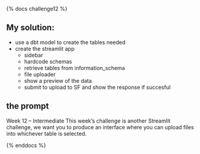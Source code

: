 {% docs challenge12 %}
## My solution:
- use a dbt model to create the tables needed
- create the streamlit app
  - sidebar
  - hardcode schemas
  - retrieve tables from information_schema
  - file uploader
  - show a preview of the data
  - submit to upload to SF and show the response if succesful


## the prompt
Week 12 – Intermediate
This week’s challenge is another Streamlit challenge, we want you to produce an interface where you can upload files into whichever table is selected.

{% enddocs %}